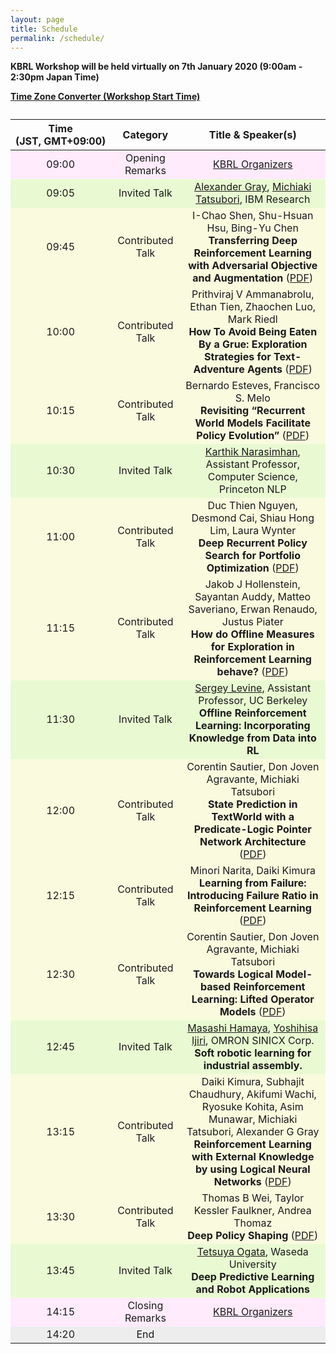 ```yaml
---
layout: page
title: Schedule
permalink: /schedule/
---
```


**KBRL Workshop will be held virtually on 7th January 2020 (9:00am - 2:30pm Japan Time)**

**[Time Zone Converter (Workshop Start Time)](https://www.timeanddate.com/worldclock/converter.html?iso=20210107T000000&p1=248&p2=179&p3=224&p4=136&p5=33&p6=233&p7=195&p8=240&p9=70&p10=53&p11=176&p12=166)**

<table style="text-align: center">
	<caption></caption>
	<thead>
	<tr>
		<th>Time<br>(JST,&nbsp;GMT+09:00)</th>
		<th>Category</th>
		<th>Title & Speaker(s)</th>
	</tr>
	</thead>
	<tbody>
	<tr style="background-color: #ffebfc;">
		<td>09:00</td>
		<td>Opening Remarks</td>
		<td><a href="https://kbrl.github.io/organizers/">KBRL Organizers</a></td>
	</tr>
	<tr style="background-color: #e9fad2;">
		<td>09:05</td>
		<td>Invited Talk</td>
		<td><a href="https://www.linkedin.com/in/alexander-gray-b554b64/">Alexander Gray</a>, <a href="https://researcher.watson.ibm.com/researcher/view.php?person=jp-MICH">Michiaki Tatsubori</a>, IBM Research</td>
	</tr>		
	<tr style="background-color: #f9fade;">
		<td>09:45</td>
		<td>Contributed Talk</td>
		<td>I-Chao Shen, Shu-Hsuan Hsu, Bing-Yu Chen<br><b>Transferring Deep Reinforcement Learning with Adversarial Objective and Augmentation</b>  (<a href="https://kbrl.github.io/papers/01-KBRL.pdf">PDF</a>)</td>
	</tr>	
	<tr style="background-color: #f9fade;">
		<td>10:00</td>
		<td>Contributed Talk</td>
		<td>Prithviraj V Ammanabrolu, Ethan Tien, Zhaochen Luo, Mark Riedl<br><b>How To Avoid Being Eaten By a Grue: Exploration Strategies for Text-Adventure Agents</b>
 (<a href="https://kbrl.github.io/papers/03-KBRL.pdf">PDF</a>)</td>
	</tr>
	<tr style="background-color: #f9fade;">
		<td>10:15</td>
		<td>Contributed Talk</td>
		<td>Bernardo Esteves, Francisco S. Melo<br><b>Revisiting “Recurrent World Models Facilitate Policy Evolution”</b> (<a href="https://kbrl.github.io/papers/05-KBRL.pdf">PDF</a>)</td>
	</tr>
	<tr style="background-color: #e9fad2;">
		<td>10:30</td>
		<td>Invited Talk</td>
		<td><a href="https://www.cs.princeton.edu/~karthikn/">Karthik Narasimhan</a>, Assistant Professor, Computer Science, Princeton NLP</td>
	</tr>					
	<tr style="background-color: #f9fade;">
		<td>11:00</td>
		<td>Contributed Talk</td>
		<td>Duc Thien Nguyen, Desmond Cai, Shiau Hong Lim, Laura Wynter<br><b>Deep Recurrent Policy Search for Portfolio Optimization</b> (<a href="https://kbrl.github.io/papers/06-KBRL.pdf">PDF</a>)</td>	
	</tr>		
	<tr style="background-color: #f9fade;">
		<td>11:15</td>
		<td>Contributed Talk</td>
		<td>Jakob J Hollenstein, Sayantan Auddy, Matteo Saveriano, Erwan Renaudo, Justus Piater<br><b>How do Offline Measures for Exploration in Reinforcement Learning behave?</b> (<a href="https://kbrl.github.io/papers/07-KBRL.pdf">PDF</a>)</td>
	</tr>	
	<tr style="background-color: #e9fad2;">
		<td>11:30</td>
		<td>Invited Talk</td>
		<td><a href="https://www2.eecs.berkeley.edu/Faculty/Homepages/svlevine.html">Sergey Levine</a>, Assistant Professor, UC Berkeley<br><b>Offline Reinforcement Learning: Incorporating Knowledge from Data into RL</b></td>
	</tr>
	<tr style="background-color: #f9fade;">
		<td>12:00</td>
		<td>Contributed Talk</td>
		<td>Corentin Sautier, Don Joven Agravante, Michiaki Tatsubori<br><b>State Prediction in TextWorld with a Predicate-Logic Pointer Network Architecture</b> (<a href="https://kbrl.github.io/papers/08-KBRL.pdf">PDF</a>)</td>
	</tr>
	<tr style="background-color: #f9fade;">
		<td>12:15</td>
		<td>Contributed Talk</td>
		<td>Minori Narita, Daiki Kimura<br><b>Learning from Failure: Introducing Failure Ratio in Reinforcement Learning</b> (<a href="https://kbrl.github.io/papers/09-KBRL.pdf">PDF</a>)</td>
	</tr>
	<tr style="background-color: #f9fade;">
		<td>12:30</td>
		<td>Contributed Talk</td>
		<td>Corentin Sautier, Don Joven Agravante, Michiaki Tatsubori<br><b>Towards Logical Model-based Reinforcement Learning: Lifted Operator Models</b> (<a href="https://kbrl.github.io/papers/10-KBRL.pdf">PDF</a>)</td>
	</tr>
	<tr style="background-color: #e9fad2;">
		<td>12:45</td>
		<td>Invited Talk</td>
		<td><a href="https://scholar.google.co.jp/citations?user=Khb7qw8AAAAJ&hl=ja">Masashi Hamaya</a>, <a href="https://scholar.google.co.jp/citations?user=VVoeVYIAAAAJ&hl=ja">Yoshihisa Ijiri</a>,  OMRON SINICX Corp. <br><b>Soft robotic learning for industrial assembly.</b></td>
	</tr>
	<tr style="background-color: #f9fade;">
		<td>13:15</td>
		<td>Contributed Talk</td>
		<td>Daiki Kimura, Subhajit Chaudhury, Akifumi Wachi, Ryosuke Kohita, Asim Munawar, Michiaki Tatsubori, Alexander G Gray<br><b>Reinforcement Learning with External Knowledge by using Logical Neural Networks</b> (<a href="https://kbrl.github.io/papers/11-KBRL.pdf">PDF</a>)</td>
	</tr>
	<tr style="background-color: #f9fade;">
		<td>13:30</td>
		<td>Contributed Talk</td>
		<td>Thomas B Wei, Taylor Kessler Faulkner, Andrea Thomaz<br><b>Deep Policy Shaping</b> (<a href="https://kbrl.github.io/papers/12-KBRL.pdf">PDF</a>)</td>
	</tr>
	<tr style="background-color: #e9fad2;">
		<td>13:45</td>
		<td>Invited Talk</td>
		<td><a href="https://ogata-lab.jp/">Tetsuya Ogata</a>, Waseda University<br><b>Deep Predictive Learning and Robot Applications</b></td>
	</tr>
	<tr style="background-color: #ffebfc;">
		<td>14:15</td>
		<td>Closing Remarks</td>
		<td><a href="https://kbrl.github.io/organizers/">KBRL Organizers</a></td>
	</tr>
	<tr style="background-color: #ededed;">
		<td>14:20</td>
		<td>End</td>
		<td></td>
	</tr>
	</tbody>
</table>

